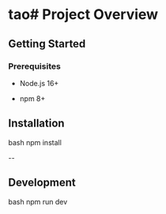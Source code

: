 # tao# Project Overview

## Getting Started

### Prerequisites

- Node.js 16+

- npm 8+

## Installation

bash
npm install

--

## Development

bash
npm run dev

